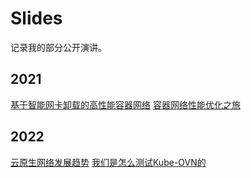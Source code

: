 # Slides

记录我的部分公开演讲。

## 2021

[基于智能网卡卸载的高性能容器网络](./2021-04-20-Nvidia-Webinar)
[容器网络性能优化之旅](./2021-12-27-MegaEase公开分享)

## 2022
[云原生网络发展趋势](./2022-10-29-中国开源年会-COSCon2022)
[我们是怎么测试Kube-OVN的](./2022-12-30-木兰峰会)
